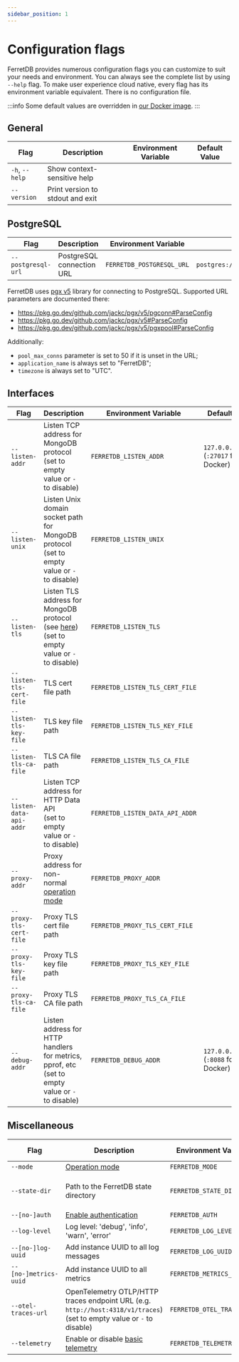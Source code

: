 ```yaml
---
sidebar_position: 1
---
```


# Configuration flags

FerretDB provides numerous configuration flags you can customize to suit your needs and environment.
You can always see the complete list by using `--help` flag.
To make user experience cloud native, every flag has its environment variable equivalent.
There is no configuration file.

:::info
Some default values are overridden in [our Docker image](../installation/ferretdb/docker.md).
:::

<!-- Keep order in sync with the `--help` output -->

<!-- For <br /> -->
<!-- markdownlint-capture -->
<!-- markdownlint-disable MD033 -->

## General

| Flag           | Description                      | Environment Variable | Default Value |
| -------------- | -------------------------------- | -------------------- | ------------- |
| `-h`, `--help` | Show context-sensitive help      |                      |               |
| `--version`    | Print version to stdout and exit |                      |               |

## PostgreSQL

| Flag               | Description               | Environment Variable      | Default Value                        |
| ------------------ | ------------------------- | ------------------------- | ------------------------------------ |
| `--postgresql-url` | PostgreSQL connection URL | `FERRETDB_POSTGRESQL_URL` | `postgres://127.0.0.1:5432/postgres` |

FerretDB uses [pgx v5](https://github.com/jackc/pgx) library for connecting to PostgreSQL.
Supported URL parameters are documented there:

- https://pkg.go.dev/github.com/jackc/pgx/v5/pgconn#ParseConfig
- https://pkg.go.dev/github.com/jackc/pgx/v5#ParseConfig
- https://pkg.go.dev/github.com/jackc/pgx/v5/pgxpool#ParseConfig

Additionally:

- `pool_max_conns` parameter is set to 50 if it is unset in the URL;
- `application_name` is always set to "FerretDB";
- `timezone` is always set to "UTC".

## Interfaces

| Flag                     | Description                                                                                                                      | Environment Variable            | Default Value                                |
| ------------------------ | -------------------------------------------------------------------------------------------------------------------------------- | ------------------------------- | -------------------------------------------- |
| `--listen-addr`          | Listen TCP address for MongoDB protocol<br />(set to empty value or `-` to disable)                                              | `FERRETDB_LISTEN_ADDR`          | `127.0.0.1:27017`<br />(`:27017` for Docker) |
| `--listen-unix`          | Listen Unix domain socket path for MongoDB protocol<br />(set to empty value or `-` to disable)                                  | `FERRETDB_LISTEN_UNIX`          |                                              |
| `--listen-tls`           | Listen TLS address for MongoDB protocol (see [here](../security/tls-connections.md))<br />(set to empty value or `-` to disable) | `FERRETDB_LISTEN_TLS`           |                                              |
| `--listen-tls-cert-file` | TLS cert file path                                                                                                               | `FERRETDB_LISTEN_TLS_CERT_FILE` |                                              |
| `--listen-tls-key-file`  | TLS key file path                                                                                                                | `FERRETDB_LISTEN_TLS_KEY_FILE`  |                                              |
| `--listen-tls-ca-file`   | TLS CA file path                                                                                                                 | `FERRETDB_LISTEN_TLS_CA_FILE`   |                                              |
| `--listen-data-api-addr` | Listen TCP address for HTTP Data API<br />(set to empty value or `-` to disable)                                                 | `FERRETDB_LISTEN_DATA_API_ADDR` |                                              |
| `--proxy-addr`           | Proxy address for non-normal [operation mode](operation-modes.md)                                                                | `FERRETDB_PROXY_ADDR`           |                                              |
| `--proxy-tls-cert-file`  | Proxy TLS cert file path                                                                                                         | `FERRETDB_PROXY_TLS_CERT_FILE`  |                                              |
| `--proxy-tls-key-file`   | Proxy TLS key file path                                                                                                          | `FERRETDB_PROXY_TLS_KEY_FILE`   |                                              |
| `--proxy-tls-ca-file`    | Proxy TLS CA file path                                                                                                           | `FERRETDB_PROXY_TLS_CA_FILE`    |                                              |
| `--debug-addr`           | Listen address for HTTP handlers for metrics, pprof, etc<br />(set to empty value or `-` to disable)                             | `FERRETDB_DEBUG_ADDR`           | `127.0.0.1:8088`<br />(`:8088` for Docker)   |

## Miscellaneous

| Flag                  | Description                                                                                                                 | Environment Variable       | Default Value                  |
| --------------------- | --------------------------------------------------------------------------------------------------------------------------- | -------------------------- | ------------------------------ |
| `--mode`              | [Operation mode](operation-modes.md)                                                                                        | `FERRETDB_MODE`            | `normal`                       |
| `--state-dir`         | Path to the FerretDB state directory                                                                                        | `FERRETDB_STATE_DIR`       | `.`<br />(`/state` for Docker) |
| `--[no-]auth`         | [Enable authentication](../security/authentication.md)                                                                      | `FERRETDB_AUTH`            | enabled                        |
| `--log-level`         | Log level: 'debug', 'info', 'warn', 'error'                                                                                 | `FERRETDB_LOG_LEVEL`       | `info`                         |
| `--[no-]log-uuid`     | Add instance UUID to all log messages                                                                                       | `FERRETDB_LOG_UUID`        | disabled                       |
| `--[no-]metrics-uuid` | Add instance UUID to all metrics                                                                                            | `FERRETDB_METRICS_UUID`    | disabled                       |
| `--otel-traces-url`   | OpenTelemetry OTLP/HTTP traces endpoint URL (e.g. `http://host:4318/v1/traces`)<br />(set to empty value or `-` to disable) | `FERRETDB_OTEL_TRACES_URL` | disabled                       |
| `--telemetry`         | Enable or disable [basic telemetry](telemetry.md)                                                                           | `FERRETDB_TELEMETRY`       | `undecided`                    |

<!-- Do not document `--dev-XXX` flags -->

<!-- markdownlint-restore -->
